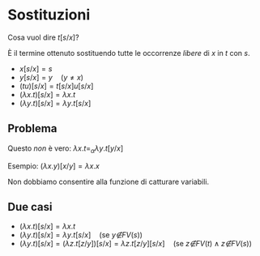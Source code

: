 # Sostituzioni

Cosa vuol dire $t[s/x]$?

È il termine ottenuto sostituendo tutte le occorrenze *libere* di $x$ in $t$ con $s$.

- $x[s/x]=s$
- $y[s/x]=y \quad (y ≠ x)$
- $(tu)[s/x]=t[s/x]u[s/x]$
- $(λx.t)[s/x]=λx.t$
- $(λy.t)[s/x]=λy.t[s/x]$

## Problema

Questo *non* è vero: $λx.t =_α λy.t[y/x]$

Esempio: $(λx.y)[x/y]=λx.x$

Non dobbiamo consentire alla funzione di catturare variabili.

## Due casi

- $(λx.t)[s/x]= λx.t$
- $(λy.t)[s/x]=λy.t[s/x] \quad (\text{se } y \not ∈ FV(s))$
- $(λy.t)[s/x]=(λz.t[z/y])[s/x]=λz.t[z/y][s/x] \quad (\text{se } z \not ∈ FV(t) ∧ z \not ∈ FV(s))$
